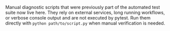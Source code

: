 Manual diagnostic scripts that were previously part of the automated test suite now live here.
They rely on external services, long running workflows, or verbose console output and are not
executed by pytest. Run them directly with `python path/to/script.py` when manual verification is
needed.
